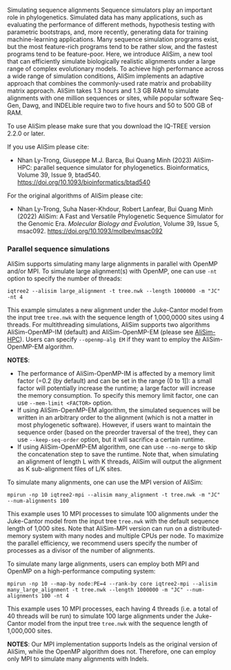 Simulating sequence alignments
Sequence simulators play an important role in phylogenetics. Simulated data has many applications, such as evaluating the performance of different methods, hypothesis testing with parametric bootstraps, and, more recently, generating data for training machine-learning applications. Many sequence simulation programs exist, but the most feature-rich programs tend to be rather slow, and the fastest programs tend to be feature-poor. Here, we introduce AliSim, a new tool that can efficiently simulate biologically realistic alignments under a large range of complex evolutionary models. To achieve high performance across a wide range of simulation conditions, AliSim implements an adaptive approach that combines the commonly-used rate matrix and probability matrix approach. AliSim takes 1.3 hours and 1.3 GB RAM to simulate alignments with one million sequences or sites, while popular software Seq-Gen, Dawg, and INDELible require two to five hours and 50 to 500 GB of RAM. 


To use AliSim please make sure that you download the IQ-TREE version 2.2.0 or later.

If you use AliSim please cite:

- Nhan Ly-Trong, Giuseppe M.J. Barca, Bui Quang Minh (2023) 
  AliSim-HPC: parallel sequence simulator for phylogenetics.
  Bioinformatics, Volume 39, Issue 9, btad540.
  <https://doi.org/10.1093/bioinformatics/btad540>

For the original algorithms of AliSim please cite:

- Nhan Ly-Trong, Suha Naser-Khdour, Robert Lanfear, Bui Quang Minh (2022)
  AliSim: A Fast and Versatile Phylogenetic Sequence Simulator for the Genomic Era.
  _Molecular Biology and Evolution_, Volume 39, Issue 5, msac092.
  <https://doi.org/10.1093/molbev/msac092>

### Parallel sequence simulations

AliSim supports simulating many large alignments in parallel with OpenMP and/or MPI. To simulate large alignment(s) with OpenMP, one can use `-nt` option to specify the number of threads:

    iqtree2 --alisim large_alignment -t tree.nwk --length 1000000 -m "JC" -nt 4
      
This example simulates a new alignment under the Juke-Cantor model from the input tree `tree.nwk` with the sequence length of 1,000,0000 sites using 4 threads. For multithreading simulations, AliSim supports two algorithms AliSim-OpenMP-IM (default) and AliSim-OpenMP-EM (please see [AliSim-HPC](#)). Users can specify `--openmp-alg EM` if they want to employ the AliSim-OpenMP-EM algorithm.

**NOTES**: 

- The performance of AliSim-OpenMP-IM is affected by a memory limit factor (=0.2 (by default) and can be set in the range (0 to 1]): a small factor will potentially increase the runtime; a large factor will increase the memory consumption. To specify this memory limit factor, one can use `--mem-limit <FACTOR>` option.
- If using AliSim-OpenMP-EM algorithm, the simulated sequences will be written in an arbitrary order to the alignment (which is not a matter in most phylogenetic software). However, if users want to maintain the sequence order (based on the preorder traversal of the tree), they can use `--keep-seq-order` option, but it will sacrifice a certain runtime.
- If using AliSim-OpenMP-EM algorithm, one can use `--no-merge` to skip the concatenation step to save the runtime. Note that, when simulating an alignment of length L with K threads, AliSim will output the alignment as K sub-alignment files of L/K sites. 

To simulate many alignments, one can use the MPI version of AliSim:

    mpirun -np 10 iqtree2-mpi --alisim many_alignment -t tree.nwk -m "JC" --num-alignments 100
    
This example uses 10 MPI processes to simulate 100 alignments under the Juke-Cantor model from the input tree `tree.nwk` with the default sequence length of 1,000 sites. Note that AliSim-MPI version can run on a distributed-memory system with many nodes and multiple CPUs per node. To maximize the parallel efficiency, we recommend users specify the number of processes as a divisor of the number of alignments.

To simulate many large alignments, users can employ both MPI and OpenMP on a high-performance computing system:

    mpirun -np 10 --map-by node:PE=4 --rank-by core iqtree2-mpi --alisim many_large_alignment -t tree.nwk --length 1000000 -m "JC" --num-alignments 100 -nt 4
   
This example uses 10 MPI processes, each having 4 threads (i.e. a total of 40 threads will be run) to simulate 100 large alignments under the Juke-Cantor model from the input tree `tree.nwk` with the sequence length of 1,000,000 sites. 

**NOTES**: Our MPI implementation supports Indels as the original version of AliSim, while the OpenMP algorithm does not. Therefore, one can employ only MPI to simulate many alignments with Indels.